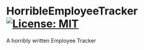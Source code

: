 # HorribleEmployeeTracker [![License: MIT](https://img.shields.io/badge/License-MIT-yellow.svg)](https://opensource.org/licenses/MIT)


A horribly written Employee Tracker
